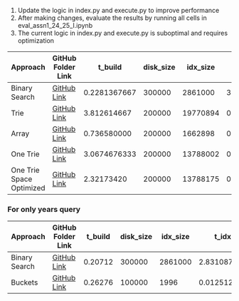 1. Update the logic in index.py and execute.py to improve performance
2. After making changes, evaluate the results by running all cells in eval_assn1_24_25_I.ipynb
3. The current logic in index.py and execute.py is suboptimal and requires optimization


| Approach      | GitHub Folder Link                                                               | t_build       | disk_size | idx_size  | t_idx       | t_seek  | t_read  | score |
|---------------|----------------------------------------------------------------------------------|---------------|-----------|-----------|-------------|---------|---------|-------|
| Binary Search | [GitHub Link](https://github.com/shrilakshmisk/CS315-A1/tree/main/assn1)         | 0.2281367667  | 300000    | 2861000   | 3.787527567 | 6400303 | 1400713 | 1     |
| Trie          | [GitHub Link](https://github.com/shrilakshmisk/CS315-A1/tree/main/trie)          | 3.812614667   | 200000    | 19770894  | 0.035879767 | 2227760 | 1400713 | 1     |
| Array         | [GitHub Link](https://github.com/shrilakshmisk/CS315-A1/tree/main/array)         | 0.736580000   | 200000    | 1662898   | 0.930382966 | 2752003 | 1400708 | 1     | 
| One Trie      | [GitHub Link](https://github.com/shrilakshmisk/CS315-A1/tree/main/one%20trie)    | 3.0674676333  | 200000    | 13788002  | 0.021993900 | 2227760 | 1400713 | 1     |
| One Trie Space Optimized | [GitHub Link](https://github.com/shrilakshmisk/CS315-A1/tree/main/one%20trie%20space%20optimized) | 2.32173420 | 200000 | 13788175 | 0.026583533 | 2227760 | 1400713 | 1 |

### For only years query

| Approach      | GitHub Folder Link                                                               | t_build       | disk_size | idx_size  | t_idx       | t_seek  | t_read  | score |
|---------------|----------------------------------------------------------------------------------|---------------|-----------|-----------|-------------|---------|---------|-------|
| Binary Search | [GitHub Link](https://github.com/shrilakshmisk/CS315-A1/tree/main/assn1)         | 0.20712       | 300000    | 2861000   | 2.831087766 | 840768  | 1158280 | 1     |
| Buckets       | [GitHub Link](https://github.com/shrilakshmisk/CS315-A1/tree/main/buckets)       | 0.26276       | 100000    | 1996      | 0.012512733 | 0       | 1158280 | 1     |
